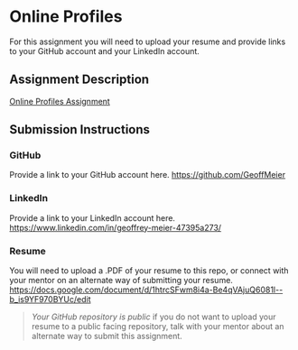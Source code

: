 # Online Profiles
For this assignment you will need to upload your resume and provide links to your GitHub account and your LinkedIn account.

## Assignment Description
[Online Profiles Assignment](https://education.launchcode.org/liftoff/modules/assignments/online-profiles)

## Submission Instructions
 
### GitHub
Provide a link to your GitHub account here.
https://github.com/GeoffMeier
 
### LinkedIn
Provide a link to your LinkedIn account here.
https://www.linkedin.com/in/geoffrey-meier-47395a273/

### Resume
You will need to upload a .PDF of your resume to this repo, or connect with your mentor on an alternate way of submitting your resume.
https://docs.google.com/document/d/1htrcSFwm8i4a-Be4qVAjuQ6081l--b_is9YF970BYUc/edit

> *Your GitHub repository is public* if you do not want to upload your resume to a public facing repository, talk with your mentor about an alternate way to submit this assignment.
